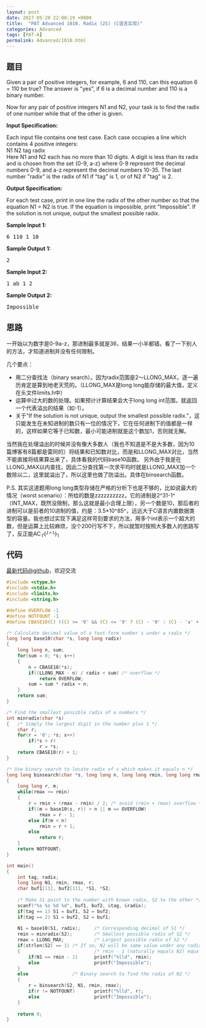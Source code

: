 ```yaml
---
layout: post
date: 2017-05-20 22:08:19 +0800
title:  "PAT Advanced 1010. Radix (25) (C语言实现)"
categories: Advanced
tags: [PAT-A]
permalink: Advanced/1010.html
---
```


## 题目

<div id="problemContent">
<p>Given a pair of positive integers, for example, 6 and 110, can this equation 6 = 110 be true?  The answer is "yes", if 6 is a decimal number and 110 is a binary number.
</p>
<p>
Now for any pair of positive integers N1 and N2, your task is to find the radix of one number while that of the other is given.</p>
<p><b>
Input Specification:
</b></p>
<p>Each input file contains one test case. Each case occupies a line which contains 4 positive integers:<br/>
N1 N2 tag radix<br/>
Here N1 and N2 each has no more than 10 digits.  A digit is less than its radix and is chosen from the set {0-9, a-z} where 0-9 represent the decimal numbers 0-9, and a-z represent the decimal numbers 10-35.  The last number "radix" is the radix of N1 if "tag" is 1, or of N2 if "tag" is 2. </p>
<p><b>
Output Specification:
</b></p>
<p>For each test case, print in one line the radix of the other number so that the equation N1 = N2 is true.  If the equation is impossible, print "Impossible".  If the solution is not unique, output the smallest possible radix.
</p>
<b>Sample Input 1:</b><pre>
6 110 1 10
</pre>
<b>Sample Output 1:</b><pre>
2
</pre>
<b>Sample Input 2:</b><pre>
1 ab 1 2
</pre>
<b>Sample Output 2:</b><pre>
Impossible
</pre>
</div>

## 思路

一开始以为数字是0-9a-z，那进制最多就是36，结果一小半都错。看了一下别人的方法，才知道进制并没有任何限制。

几个要点：
- 用二分查找法（binary search）。因为radix范围是2～LLONG_MAX，逐一遍历肯定是算到地老天荒的。（LLONG_MAX是long long能存储的最大值，定义在头文件limits.h中）
- 运算中过大的数的处理。如果预计计算结果会大于long long int范围，就返回一个代表溢出的结果（如-1）。
- 关于“If the solution is not unique, output the smallest possible radix.”，这只能发生在未知进制的数只有一位的情况下，它在任何进制下的值都是一样的，这样如果它等于已知数，最小可能进制就是这个数加1，否则就无解。

当然我在处理溢出的时候并没有像大多数人（我也不知道是不是大多数，因为10篇博客有8篇都是雷同的）将结果和已知数对比，而是和LLONG_MAX对比，当然不能直接将结果算出来了，具体看我的代码base10函数。
另外由于我是在LLONG_MAX以内查找，因此二分查找第一次求平均时就是LLONG_MAX加一个数除以二，这里就溢出了，所以这里也做了防溢出。具体在binsearch函数。

P.S. 其实这道题用long long类型存储在严格的分析下也是不够的，比如说最大的情况（worst scenario）：所给的数是zzzzzzzzzz，它的进制是2^31-1^（INT_MAX，既然没限制，那么这就是最小合理上限），另一个数是10，那后者的进制可以是前者的10进制的值，约是：3.5*10^85^，远远大于C语言内置数据类型的容量。我也想过实现下满足这样苛刻要求的方法，用多个int表示一个超大的数，但是运算上比较麻烦，没个200行写不下，所以就暂时按照大多数人的思路写了，反正能AC╭(╯^╰)╮

## 代码

[最新代码@github](https://github.com/OliverLew/PAT/blob/master/PATAdvanced/1010.c)，欢迎交流
```c
#include <ctype.h>
#include <stdio.h>
#include <limits.h>
#include <string.h>

#define OVERFLOW -1
#define NOTFOUNT -1
#define CBASE10(C) ((C) >= '0' && (C) <= '9' ? (C) - '0' : (C) - 'a' + 10)

/* Calculate decimal value of a text-form number s under a radix */
long long base10(char *s, long long radix)
{
    long long n, sum;
    for(sum = 0; *s; s++)
    {
        n = CBASE10(*s);
        if((LLONG_MAX - n) / radix < sum) /* overflow */
            return OVERFLOW;
        sum = sum * radix + n;
    }
    return sum;
}

/* Find the smallest possible radix of a numbers */
int minradix(char *s)
{   /* Simply the largest digit in the number plus 1 */
    char r;
    for(r = '0'; *s; s++) 
        if(*s > r)
            r = *s;
    return CBASE10(r) + 1;
}

/* Use binary search to locate radix of s which makes it equals n */
long long binsearch(char *s, long long n, long long rmin, long long rmax)
{
    long long r, m;
    while(rmax >= rmin)
    {
        r = rmin + (rmax - rmin) / 2; /* avoid (rmin + rmax) overflow */
        if((m = base10(s, r)) > n || m == OVERFLOW) 
            rmax = r - 1;
        else if(m < n)
            rmin = r + 1;
        else
            return r;
    }
    return NOTFOUNT;
}

int main()
{
    int tag, radix;
    long long N1, rmin, rmax, r;
    char buf1[11], buf2[11], *S1, *S2;
    
    /* Make S1 point to the number with known radix, S2 to the other */
    scanf("%s %s %d %d", buf1, buf2, &tag, &radix);
    if(tag == 1) S1 = buf1, S2 = buf2;
    if(tag == 2) S1 = buf2, S2 = buf1;
    
    N1 = base10(S1, radix);     /* Corresponding decimal of S1 */
    rmin = minradix(S2);        /* Smallest possible radix of S2 */
    rmax = LLONG_MAX;           /* Largest possible radix of S2 */
    if(strlen(S2) == 1) /* If so, N2 will be same value under any radix */
    {                           /* rmin - 1 (naturally equals N2) equals N1 */
        if(N1 == rmin - 1)      printf("%lld", rmin);
        else                    printf("Impossible");
    }
    else                /* Binary search to find the radix of N2 */
    {
        r = binsearch(S2, N1, rmin, rmax);
        if(r != NOTFOUNT)       printf("%lld", r);
        else                    printf("Impossible");
    }
    
    return 0;
}

```
